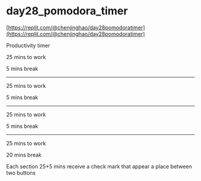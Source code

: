 # day28_pomodora_timer

[https://replit.com/@chenjinghao/day28pomodoratimer](https://replit.com/@chenjinghao/day28pomodoratimer)

Productivity timer

25 mins to work

5 mins break

---

25 mins to work

5 mins break

---

25 mins to work

5 mins break

---

25 mins to work

20 mins break

Each section 25+5 mins receive a check mark that appear a place between two buttons